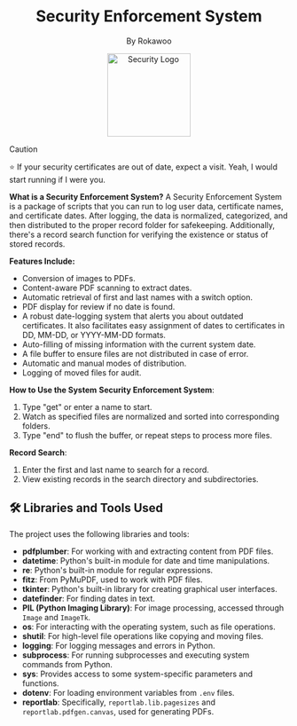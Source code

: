 <div align="center">
  <h1>Security Enforcement System</h1>
  <p>By Rokawoo</p>
  <img src="https://www.pngplay.com/wp-content/uploads/7/Cybersecurity-No-Background.png" alt="Security Logo" width="150" height="150">
</div>

> [!CAUTION]
> ⭐ If your security certificates are out of date, expect a visit. Yeah, I would start running if I were you.

**What is a Security Enforcement System?**
A Security Enforcement System is a package of scripts that you can run to log user data, certificate names, and certificate dates. After logging, the data is normalized, categorized, and then distributed to the proper record folder for safekeeping. Additionally, there's a record search function for verifying the existence or status of stored records.

**Features Include:**
- Conversion of images to PDFs.
- Content-aware PDF scanning to extract dates.
- Automatic retrieval of first and last names with a switch option.
- PDF display for review if no date is found.
- A robust date-logging system that alerts you about outdated certificates. It also facilitates easy assignment of dates to certificates in DD, MM-DD, or YYYY-MM-DD formats.
- Auto-filling of missing information with the current system date.
- A file buffer to ensure files are not distributed in case of error.
- Automatic and manual modes of distribution.
- Logging of moved files for audit.

**How to Use the System**
**Security Enforcement System**:
1. Type "get" or enter a name to start.
2. Watch as specified files are normalized and sorted into corresponding folders.
3. Type "end" to flush the buffer, or repeat steps to process more files.

**Record Search**:
1. Enter the first and last name to search for a record.
2. View existing records in the search directory and subdirectories.


## 🛠 Libraries and Tools Used

The project uses the following libraries and tools:

- **pdfplumber**: For working with and extracting content from PDF files.
- **datetime**: Python's built-in module for date and time manipulations.
- **re**: Python's built-in module for regular expressions.
- **fitz**: From PyMuPDF, used to work with PDF files.
- **tkinter**: Python's built-in library for creating graphical user interfaces.
- **datefinder**: For finding dates in text.
- **PIL (Python Imaging Library)**: For image processing, accessed through `Image` and `ImageTk`.
- **os**: For interacting with the operating system, such as file operations.
- **shutil**: For high-level file operations like copying and moving files.
- **logging**: For logging messages and errors in Python.
- **subprocess**: For running subprocesses and executing system commands from Python.
- **sys**: Provides access to some system-specific parameters and functions.
- **dotenv**: For loading environment variables from `.env` files.
- **reportlab**: Specifically, `reportlab.lib.pagesizes` and `reportlab.pdfgen.canvas`, used for generating PDFs.




